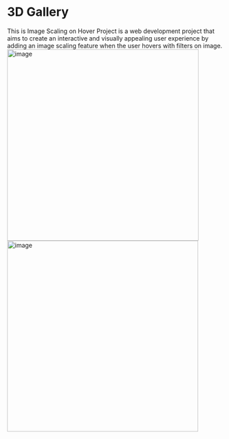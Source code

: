 # 3D Gallery
 This is Image Scaling on Hover Project is a web development project that aims to create an interactive and visually appealing user experience by adding an image scaling feature when the user hovers with filters on image.
<img width="445" alt="image" src="https://user-images.githubusercontent.com/113172623/213900678-1a980c46-0ab7-49e3-afbd-a477b2d8bda6.png">
<img width="444" alt="image" src="https://user-images.githubusercontent.com/113172623/213900703-935d086d-c7af-4dac-949d-46df527fc4dc.png">
